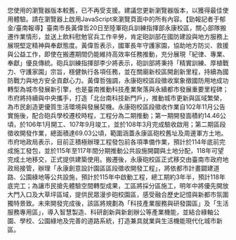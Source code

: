 您使用的瀏覽器版本較舊，已不再受支援。建議您更新瀏覽器版本，以獲得最佳使用體驗。請在瀏覽器上啟用JavaScript來瀏覽頁面中的所有內容。【勁報記者于郁金/臺南報導】臺南市長黃偉哲20日至陸軍砲兵訓練指揮部永康校區，關心部隊搬遷作業情形，並送上飲料慰勉官兵工作辛勞，肯定砲訓部在國防建設與地方服務上展現堅定精神與奉獻態度。黃偉哲表示，國軍長年守護家園，協助地方防災、救援與公益工作，即使在搬遷期間仍能維持高效率任務推動，充分展現「紀律、專業、奉獻」優良傳統。砲兵訓練指揮部李少將表示，砲訓部將秉持「精實訓練、厚植戰力、守護家園」宗旨，穩健執行各項任務，並在關廟新校區開創新里程，持續為國防戰力與地方安全貢獻心力。黃偉哲強調，永康砲校區段徵收案象徵國防用地成功轉型為城市發展新引擎，也是臺南推動科技產業聚落與永續都市發展重要里程碑；市府將持續與中央攜手，打造「北台南科技新門戶」，推動城市更新與區域繁榮，為市民創造更優質生活環境與發展契機。永康砲校區段徵收作業自102年11月公告實施後，配合砲兵學校遷校時程，工程分為二期推動；第一期開發面積約14.46公頃，於106年1月開工、107年9月竣工，並於108年3月完成驗收啟用；第二期區段徵收開發作業，總面積達69.03公頃，範圍涵蓋永康區砲校舊址及周邊軍方土地。市府地政局表示，目前正積極辦理工程發包前各項準備作業，預計於114年底前完成施工發包，並於115年至117年間分期推動公共設施開闢與土地分配，118年可望完成土地移交，正式提供建築使用。搬遷後，永康砲校區正式移交由臺南市政府地政局接管，辦理「永康創意設計園區區段徵收開發工程」，將依都市計畫闢建道路、公園綠地等公共設施，預計於115年中啟動工程，總工期約3年半，預計118年底完工；為讓市民搶先體驗空間轉型成果，工區將採分區施工，明年中將優先開放大門入口及大草坪區域，提供民眾漫步砲校園區，感受融合歷史記憶與新都市氛圍獨特景致。未來開發完成後，該區將規劃為「科技產業服務與研發園區」及「生活服務專用區」，導入智慧製造、科研創新與新創辦公等產業機能，並結合綠軸公園、學校、公園綠地及完善的道路系統，打造兼具就業與生活機能現代化城市新區。